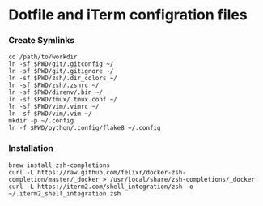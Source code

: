 # Dotfile and iTerm configration files

### Create Symlinks

```
cd /path/to/workdir
ln -sf $PWD/git/.gitconfig ~/
ln -sf $PWD/git/.gitignore ~/
ln -sf $PWD/zsh/.dir_colors ~/
ln -sf $PWD/zsh/.zshrc ~/
ln -sf $PWD/direnv/.bin ~/
ln -sf $PWD/tmux/.tmux.conf ~/
ln -sf $PWD/vim/.vimrc ~/
ln -sf $PWD/vim/.vim ~/
mkdir -p ~/.config
ln -f $PWD/python/.config/flake8 ~/.config
```

### Installation

```
brew install zsh-completions
curl -L https://raw.github.com/felixr/docker-zsh-completion/master/_docker > /usr/local/share/zsh-completions/_docker
curl -L https://iterm2.com/shell_integration/zsh -o ~/.iterm2_shell_integration.zsh
```
